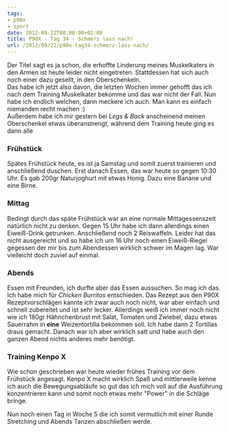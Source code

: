 ```yaml
---
tags:
- p90x
- sport
date: 2012-09-22T00:00:00+02:00
title: P90X - Tag 34 - Schmerz lass nach!
url: /2012/09/22/p90x-tag34-schmerz-lass-nach/
---
```


Der Titel sagt es ja schon, die erhoffte Linderung meines Muskelkaters in den Armen ist heute leider nicht eingetreten. Stattdessen hat sich auch noch einer dazu gesellt, in den Oberschenkeln.   
Das habe ich jetzt also davon, die letzten Wochen immer gehofft das ich nach dem Training Muskelkater bekomme und das war nicht der Fall. Nun habe ich endlich welchen, dann meckere ich auch. Man kann es einfach niemanden recht machen :)   
Außerdem habe ich mir gestern bei _Legs & Back_ anscheinend meinen Oberschenkel etwas überanstrengt, während dem Training heute ging es dann alle

### Frühstück
Spätes Frühstück heute, es ist ja Samstag und somit zuerst trainieren und anschließend duschen. Erst danach Essen, das war heute so gegen 10:30 Uhr. Es gab 200gr Naturjoghurt mit etwas Honig. Dazu eine Banane und eine Birne.

### Mittag
Bedingt durch das späte Frühstück war an eine normale Mittagessenszeit natürlich nicht zu denken. Gegen 15 Uhr habe ich dann allerdings einen Eiweiß-Drink getrunken. Anschließend noch 2 Reiswaffeln. Leider hat das nicht ausgereicht und so habe ich um 16 Uhr noch einen Eiweiß-Riegel gegessen der mir bis zum Abendessen wirklich schwer im Magen lag. War vielleicht doch zuviel auf einmal.

### Abends
Essen mit Freunden, ich durfte aber das Essen aussuchen. So mag ich das. Ich habe mich für _Chicken Burritos_ entschieden. Das Rezept aus den P90X Rezeptvorschlägen kannte ich zwar auch noch nicht, war aber einfach und schnell zubereitet und ist sehr lecker. Allerdings weiß ich immer noch nicht wie ich 180gr Hähnchenbrust mit Salat, Tomaten und Zwiebel, dazu etwas Sauerrahm in **eine** Weizentortilla bekommen soll. Ich habe dann 2 Tortillas draus gemacht. Danach war ich aber wirklich satt und habe auch den ganzen Abend nichts anderes mehr benötigt.

### Training Kenpo X
Wie schon geschrieben war heute wieder frühes Training vor dem Frühstück angesagt. Kenpo X macht wirklich Spaß und mittlerweile kenne ich auch die Bewegungsabläufe so gut das ich mich voll auf die Ausführung konzentrieren kann und somit noch etwas mehr "Power" in die Schläge bringe.

Nun noch einen Tag in Woche 5 die ich somit vermutlich mit einer Runde Stretching und Abends Tanzen abschließen werde.
